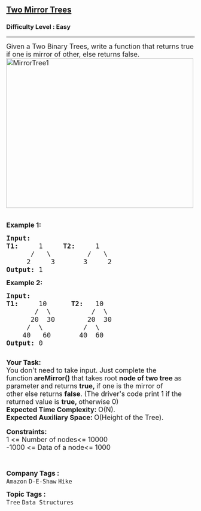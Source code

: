 <h2><a href="https://practice.geeksforgeeks.org/problems/two-mirror-trees/1?utm_source=gfg&utm_medium=article&utm_campaign=bottom_sticky_on_article">Two Mirror Trees</a></h2><h3>Difficulty Level : Easy</h3><hr><div class="problems_problem_content__Xm_eO"><p><span style="font-size:18px">Given a Two Binary Trees, write a function that returns true if one is mirror of other, else returns false.<br>
<img alt="MirrorTree1" class="aligncenter size-full wp-image-663" src="https://contribute.geeksforgeeks.org/wp-content/uploads/mirrortrees.jpg" style="height:400px; width:500px" title="MirrorTree1">&nbsp;&nbsp;&nbsp;&nbsp;&nbsp;&nbsp;&nbsp;&nbsp;&nbsp;&nbsp;&nbsp;&nbsp; </span></p>

<p><span style="font-size:18px"><strong>Example 1:</strong></span></p>

<pre><span style="font-size:18px"><strong>Input:
T1:     </strong>1     <strong>T2:     </strong>1
&nbsp;     /   \         /   \
&nbsp;    2     3       3     2<strong>
</strong><strong>Output: </strong>1</span>
</pre>

<p><span style="font-size:18px"><strong>Example 2:</strong></span></p>

<pre><span style="font-size:18px"><strong>Input:</strong>
<strong>T1:     </strong>10      <strong>T2:   </strong>10
&nbsp;      /  \          /  \
&nbsp;     20  30        20  30
&nbsp;    /  \          /  \
&nbsp;   40   60       40  60<strong>
Output: </strong>0</span></pre>

<p><br>
<span style="font-size:18px"><strong>Your Task:</strong><br>
You don't need to take input. Just complete the function<strong>&nbsp;areMirror()&nbsp;</strong>that takes root&nbsp;<strong>node of two tree&nbsp;</strong>as parameter and returns&nbsp;<strong>true,&nbsp;</strong>if one is the mirror of other</span><span style="font-size:18px">&nbsp;else returns&nbsp;<strong>false</strong>. (The driver's code print 1 if the returned value is&nbsp;<strong>true,&nbsp;</strong>otherwise 0)<br>
<strong>Expected Time Complexity:&nbsp;</strong>O(N).<br>
<strong>Expected Auxiliary Space:&nbsp;</strong>O(Height of the Tree).</span><br>
<br>
<span style="font-size:18px"><strong>Constraints:</strong><br>
1 &lt;= Number of nodes&lt;= 10000<br>
-1000 &lt;= Data of a node&lt;= 1000</span><br>
<br>
&nbsp;</p>
</div><p><span style=font-size:18px><strong>Company Tags : </strong><br><code>Amazon</code>&nbsp;<code>D-E-Shaw</code>&nbsp;<code>Hike</code>&nbsp;<br><p><span style=font-size:18px><strong>Topic Tags : </strong><br><code>Tree</code>&nbsp;<code>Data Structures</code>&nbsp;